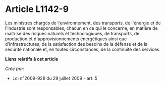 # Article L1142-9

Les ministres chargés de l'environnement, des transports, de l'énergie et de l'industrie sont responsables, chacun en ce qui
le concerne, en matière de maîtrise des risques naturels et technologiques, de transports, de production et
d'approvisionnements énergétiques ainsi que d'infrastructures, de la satisfaction des besoins de la défense et de la sécurité
nationale et, en toutes circonstances, de la continuité des services.

**Liens relatifs à cet article**

_Créé par_:

  - Loi n°2009-928 du 29 juillet 2009 - art. 5
